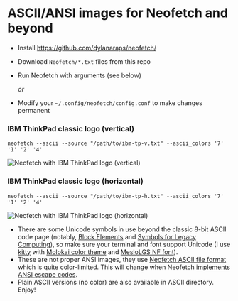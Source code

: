 # ASCII/ANSI images for Neofetch and beyond

* Install https://github.com/dylanaraps/neofetch/
* Download `Neofetch/*.txt` files from this repo
* Run Neofetch with arguments (see below)

  *or*

* Modify your `~/.config/neofetch/config.conf` to make changes permanent

### IBM ThinkPad classic logo (vertical) ###
    neofetch --ascii --source "/path/to/ibm-tp-v.txt" --ascii_colors '7' '1' '2' '4'
![Neofetch with IBM ThinkPad logo (vertical)](https://github.com/roadkell/ascii-art/blob/main/screenshots/ibm-tp-v-neofetch.png?raw=true)

### IBM ThinkPad classic logo (horizontal) ###
    neofetch --ascii --source "/path/to/ibm-tp-h.txt" --ascii_colors '7' '1' '2' '4'
![Neofetch with IBM ThinkPad logo (horizontal)](https://github.com/roadkell/ascii-art/blob/main/screenshots/ibm-tp-h-neofetch.png?raw=true)


* There are some Unicode symbols in use beyond the classic 8-bit ASCII code page (notably, [Block Elements](https://en.wikipedia.org/wiki/Block_Elements) and [Symbols for Legacy Computing](https://en.wikipedia.org/wiki/Symbols_for_Legacy_Computing)), so make sure your terminal and font support Unicode (I use [kitty](https://github.com/kovidgoyal/kitty/) with [Molokai color theme](https://github.com/dexpota/kitty-themes#molokai) and [MesloLGS NF font](https://github.com/romkatv/powerlevel10k#meslo-nerd-font-patched-for-powerlevel10k)).
* These are not proper ANSI images, they use [Neofetch ASCII file format](https://github.com/dylanaraps/neofetch/wiki/Custom-Ascii-art-file-format) which is quite color-limited. This will change when Neofetch [implements](https://github.com/dylanaraps/neofetch/issues/1699) [ANSI escape codes](https://en.wikipedia.org/wiki/ANSI_escape_code#24-bit).
* Plain ASCII versions (no color) are also available in ASCII directory. Enjoy!
